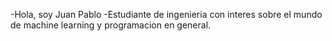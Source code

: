 -Hola, soy Juan Pablo
-Estudiante de ingenieria con interes sobre el mundo de machine learning y programacion en general.

<!---
JPGallo1510/JPGallo1510 is a ✨ special ✨ repository because its `README.md` (this file) appears on your GitHub profile.
You can click the Preview link to take a look at your changes.
--->
